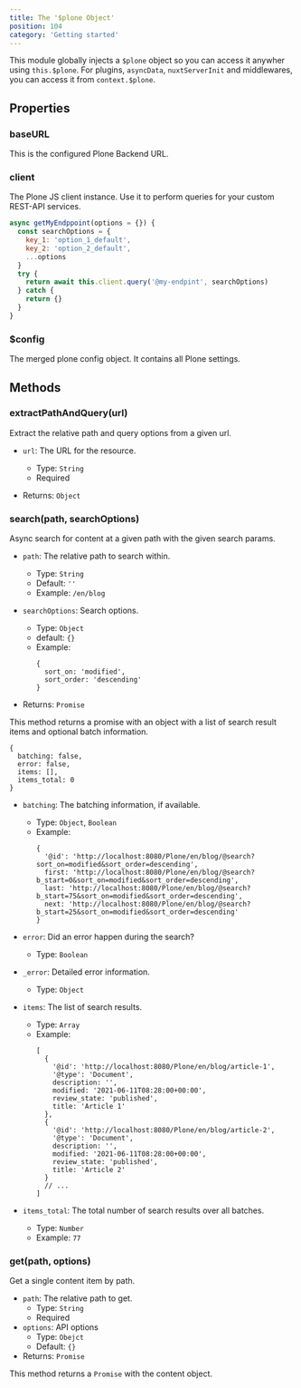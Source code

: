 ```yaml
---
title: The '$plone Object'
position: 104
category: 'Getting started'
---
```


This module globally injects a `$plone` object so you can access it anywher using `this.$plone`. For plugins, `asyncData`, `nuxtServerInit` and middlewares, you can access it from `context.$plone`.

## Properties

### baseURL

This is the configured Plone Backend URL.

### client

The Plone JS client instance. Use it to perform queries for your custom REST-API services.

```javascript
async getMyEndppoint(options = {}) {
  const searchOptions = {
    key_1: 'option_1_default',
    key_2: 'option_2_default',
    ...options
  }
  try {
    return await this.client.query('@my-endpint', searchOptions)
  } catch {
    return {}
  }
}
```

### \$config

The merged plone config object. It contains all Plone settings.

## Methods

### extractPathAndQuery(url)

Extract the relative path and query options from a given url.

- `url`: The URL for the resource.

  - Type: `String`
  - Required

- Returns: `Object`

### search(path, searchOptions)

Async search for content at a given path with the given search params.

- `path`: The relative path to search within.

  - Type: `String`
  - Default: `''`
  - Example: `/en/blog`

- `searchOptions`: Search options.
  - Type: `Object`
  - default: `{}`
  - Example:
    ```javascript[Example search options]
    {
      sort_on: 'modified',
      sort_order: 'descending'
    }
    ```
- Returns: `Promise`

This method returns a promise with an object with a list of search result items and optional batch information.

```javascript[Example empty result set]
{
  batching: false,
  error: false,
  items: [],
  items_total: 0
}
```

- `batching`: The batching information, if available.

  - Type: `Object`, `Boolean`
  - Example:
    ```javascript[Example batching result]
    {
      '@id': 'http://localhost:8080/Plone/en/blog/@search?sort_on=modified&sort_order=descending',
      first: 'http://localhost:8080/Plone/en/blog/@search?b_start=0&sort_on=modified&sort_order=descending',
      last: 'http://localhost:8080/Plone/en/blog/@search?b_start=75&sort_on=modified&sort_order=descending',
      next: 'http://localhost:8080/Plone/en/blog/@search?b_start=25&sort_on=modified&sort_order=descending'
    }
    ```

- `error`: Did an error happen during the search?

  - Type: `Boolean`

- `_error`: Detailed error information.

  - Type: `Object`

- `items`: The list of search results.

  - Type: `Array`
  - Example:
    ```javascript[Example result items]
    [
      {
        '@id': 'http://localhost:8080/Plone/en/blog/article-1',
        '@type': 'Document',
        description: '',
        modified: '2021-06-11T08:28:00+00:00',
        review_state: 'published',
        title: 'Article 1'
      },
      {
        '@id': 'http://localhost:8080/Plone/en/blog/article-2',
        '@type': 'Document',
        description: '',
        modified: '2021-06-11T08:28:00+00:00',
        review_state: 'published',
        title: 'Article 2'
      }
      // ...
    ]
    ```

- `items_total`: The total number of search results over all batches.
  - Type: `Number`
  - Example: `77`

### get(path, options)

Get a single content item by path.

- `path`: The relative path to get.
  - Type: `String`
  - Required
- `options`: API options
  - Type: `Obejct`
  - Default: `{}`
- Returns: `Promise`

This method returns a `Promise` with the content object.
